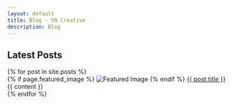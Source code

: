 ```yaml
---
layout: default
title: Blog - SN Creative
description: Blog
---
```


<div class="main">
<div class="container">

  <div class="row">
  <div class="col-md-12">
  <h2>Latest Posts</h2>
  </div>
  </div>

<div class="row">
{% for post in site.posts %}
<div class="col-md-4">
{% if page.featured_image %} <img src="{{ page.featured_image }}" alt="Featured Image"> {% endif %}
<a href="{{ post.url }}">{{ post.title }}</a>
{{ content }}
</div>
{% endfor %}
</div>  

</div>
</div>